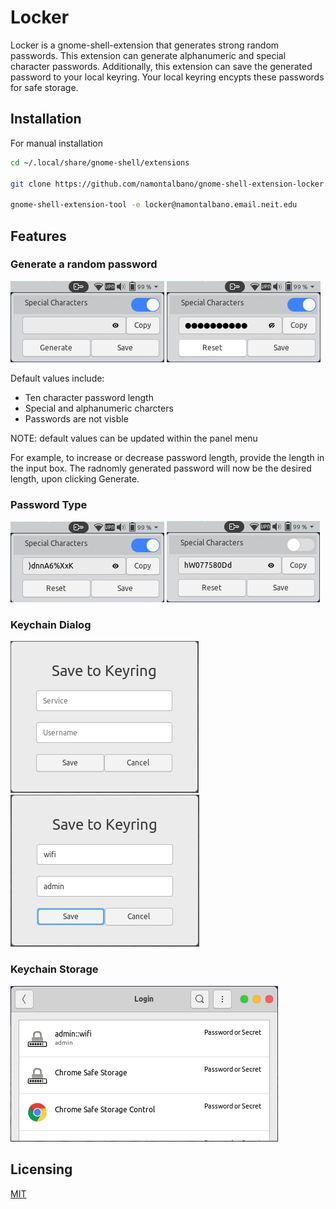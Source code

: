 # Locker
Locker is a gnome-shell-extension that generates strong random passwords. This extension can generate alphanumeric and special character passwords. Additionally, this extension can save the generated password to your local keyring. Your local keyring encypts these passwords for safe storage.

## Installation

For manual installation 

```bash
cd ~/.local/share/gnome-shell/extensions

git clone https://github.com/namontalbano/gnome-shell-extension-locker.git

gnome-shell-extension-tool -e locker@namontalbano.email.neit.edu
```

## Features

### Generate a random password

![Panel Menu](screenshots/panel_menu.png)
![Generate Password](screenshot/../screenshots/panel_menu_hidden.png)

Default values include:

- Ten character password length
- Special and alphanumeric charcters
- Passwords are not visble

NOTE: default values can be updated within the panel menu

For example,
to increase or decrease password length, provide the length in the input box. The radnomly generated password will now be the desired length, upon clicking Generate.

### Password Type
![Show Password](screenshots/panel_menu_special_chars.png)
![Alpha Numberic](screenshots/panel_menu_alphanumeric.png)

### Keychain Dialog
![Keyring Dialog](screenshots/keystore_dialog.png)
![Keyring Dialog2](screenshots/keystore_values.png)

### Keychain Storage
![Keyring](screenshots/keyring.png)

## Licensing
[MIT](LICENSE)
